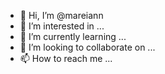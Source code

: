 - 👋 Hi, I’m @mareiann
- 👀 I’m interested in ...
- 🌱 I’m currently learning ...
- 💞️ I’m looking to collaborate on ...
- 📫 How to reach me ...

<!---
mareiann/mareiann is a ✨ special ✨ repository because its `README.md` (this file) appears on your GitHub profile.
You can click the Preview link to take a look at your changes.
--->
